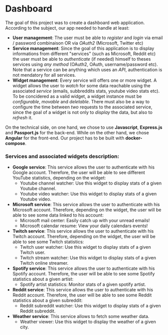 # Dashboard
The goal of this project was to create a dashboard web application. According to the subject, our app needed to handle at least:
- **User management**: The user must be able to *register* and *login* via email / password combinaison OR via *OAuth2* (Microsoft, Twitter etc)
- **Service management**: Since the goal of this application is to display informations from different "services" (such as Microsoft, Reddit etc) the user must be able to *authenticate* (if needed) himself to theses services using *any method* (OAuth2, OAuth, username/password etc). Note that a service can be anything which uses an *API*, authentication is not mendatory for all services.
- **Widget management**: Every service will offers one or more widget. A widget allows the user to *watch* for some data reachable using the associated *service* (emails, subbreddits stats, youtube video stats etc). To be concidered as a valid widget, a widget instance must be *configurable*, *movable* and *deletable*. There must also be a way to configure the time between *two* requests to the associated service, since the goal of a widget is not only to *display* the data, but also to *refresh* it.  

On the technical side, on one hand, we chose to use **Javascript**, **Express.js** and **Passport.js** for the back-end. While on the other hand, we chose **Angular** for the front-end. Our project has to be built with **docker-compose**.

### Services and associated widgets description:
- **Google service**: This service allows the user to authenticate with his Google account. Therefore, the user will be able to see different YouTube statistics, depending on the widget: 
    - Youtube channel watcher: Use this widget to display stats of a given Youtube channel.
    - Youtube video watcher: Use this widget to display stats of a given Youtube video.
- **Microsoft service**: This service allows the user to authenticate with his Microsoft account. Therefore, depending on the widget, the user will be able to see some data linked to his account:
    - Microsoft mail center: Easily catch up with your unread emails!
    - Microsoft calendar resume: View your daily calendars events!
- **Twitch service**: This service allows the user to authenticate with his Twitch account. Therefore, depending on the widget, the user will be able to see some Twitch statistics:
    - Twitch user watcher: Use this widget to display stats of a given Twitch user.
    - Twitch stream watcher: Use this widget to display stats of a given Twitch online streamer.
- **Spotify service**: This service allows the user to authenticate with his Spotify account. Therefore, the user will be able to see some Spotify statistics about a given artist:
    - Spotify artist statistics: Monitor stats of a given spotify artist.
- **Reddit service**: This service allows the user to authenticate with his Reddit account. Therefore, the user will be able to see some Reddit statistics about a given subreddit:
    - Reddit subreddit watcher: Use this widget to display stats of a given Reddit subreddit.
- **Weather service**: This service allows to fetch some weather data.
    - Weather viewer: Use this widget to display the weather of a given city.
